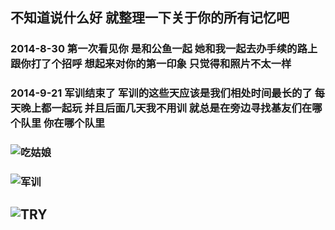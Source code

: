 ## 不知道说什么好 就整理一下关于你的所有记忆吧
### 2014-8-30 第一次看见你 是和公鱼一起 她和我一起去办手续的路上 跟你打了个招呼 想起来对你的第一印象 只觉得和照片不太一样
### 2014-9-21 军训结束了 军训的这些天应该是我们相处时间最长的了 每天晚上都一起玩 并且后面几天我不用训 就总是在旁边寻找基友们在哪个队里 你在哪个队里
### ![吃姑娘](http://r.photo.store.qq.com/psb?/V14UVIPH2fOBeM/0gejF6EHX4qeDoeD6XCX5VyTVyzjbaG87yeWTHYRQB0!/r/dCUAAAAAAAAA)
### ![军训](http://r.photo.store.qq.com/psb?/V14UVIPH2fOBeM/wwhByQ*ZPs1iBO46QOR19FQD3ZxRHGGUpoLM0ZOjFCo!/r/dGwBAAAAAAAA)
## ![TRY](http://r.photo.store.qq.com/psb?/V14UVIPH2fOBeM/x6g0Y4nQzKUtzS4LUkOXg951BNaymy4EEXBGxja*PBk!/r/dG4BAAAAAAAA)
